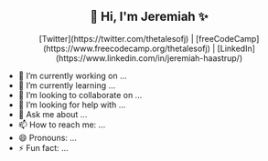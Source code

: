 <h2 align="center"> 
👋 Hi, I'm Jeremiah ✨ 
</h2>

<p align="center">[Twitter](https://twitter.com/thetalesofj) | [freeCodeCamp](https://www.freecodecamp.org/thetalesofj) | [LinkedIn](https://www.linkedin.com/in/jeremiah-haastrup/) </p>

<!--
**thetalesofj/thetalesofj** is a ✨ _special_ ✨ repository because its `README.md` (this file) appears on your GitHub profile.

Here are some ideas to get you started:

- 🔭 I’m currently working on ...
- 🌱 I’m currently learning ...
- 👯 I’m looking to collaborate on ...
- 🤔 I’m looking for help with ...
- 💬 Ask me about ...
- 📫 How to reach me: ...
- 😄 Pronouns: ...
- ⚡ Fun fact: ...
-->

- 🔭 I’m currently working on ...
- 🌱 I’m currently learning ...
- 👯 I’m looking to collaborate on ...
- 🤔 I’m looking for help with ...
- 💬 Ask me about ...
- 📫 How to reach me: ...
- 😄 Pronouns: ...
- ⚡ Fun fact: ...
